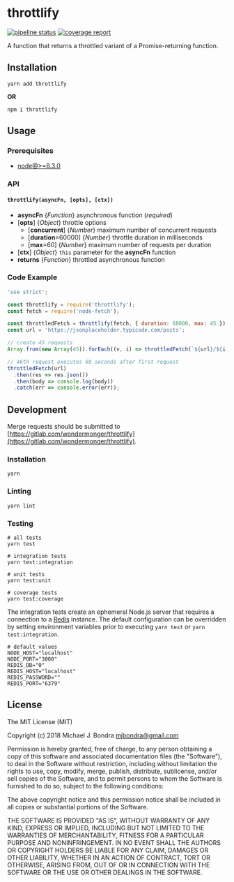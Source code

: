 # throttlify

[![pipeline status](https://gitlab.com/wondermonger/throttlify/badges/v3.0.2/pipeline.svg)](https://gitlab.com/wondermonger/throttlify/pipelines/21850491) [![coverage report](https://gitlab.com/wondermonger/throttlify/badges/v3.0.2/coverage.svg)](https://wondermonger.gitlab.io/-/throttlify/-/jobs/67665044/artifacts/coverage/index.html)

A function that returns a throttled variant of a Promise-returning function.

## Installation

```shell
yarn add throttlify
```

**OR**

```shell
npm i throttlify
```

## Usage

### Prerequisites

- [node@>=8.3.0](https://nodejs.org)

### API

#### `throttlify(asyncFn, [opts], [ctx])`

- **asyncFn** {*Function*} asynchronous function (*required*)
- [**opts**] {*Object*} throttle options
  - [**concurrent**] {*Number*} maximum number of concurrent requests
  - [**duration**=60000] {*Number*} throttle duration in milliseconds
  - [**max**=60] {*Number*} maximum number of requests per duration
- [**ctx**] {*Object*} `this` parameter for the **asyncFn** function
- **returns** {*Function*} throttled asynchronous function

### Code Example

```javascript
'use strict';

const throttlify = require('throttlify');
const fetch = require('node-fetch');

const throttledFetch = throttlify(fetch, { duration: 60000, max: 45 });
const url = 'https://jsonplaceholder.typicode.com/posts';

// create 45 requests
Array.from(new Array(45)).forEach((v, i) => throttledFetch(`${url}/${i + 1}`));

// 46th request executes 60 seconds after first request
throttledFetch(url)
  .then(res => res.json())
  .then(body => console.log(body))
  .catch(err => console.error(err));

```

## Development

Merge requests should be submitted to [https://gitlab.com/wondermonger/throttlify](https://gitlab.com/wondermonger/throttlify).

### Installation

```shell
yarn
```

### Linting

```shell
yarn lint
```

### Testing

```shell
# all tests
yarn test

# integration tests
yarn test:integration

# unit tests
yarn test:unit

# coverage tests
yarn test:coverage

```

The integration tests create an ephemeral Node.js server that requires a connection to a [Redis](https://redis.io/) instance. The default configuration can be overridden by setting environment variables prior to executing `yarn test` or `yarn test:integration`.

```shell
# default values
NODE_HOST="localhost"
NODE_PORT="3000"
REDIS_DB="0"
REDIS_HOST="localhost"
REDIS_PASSWORD=""
REDIS_PORT="6379"

```

## License

The MIT License (MIT)

Copyright (c) 2018 Michael J. Bondra <mjbondra@gmail.com>

Permission is hereby granted, free of charge, to any person obtaining a copy
of this software and associated documentation files (the "Software"), to deal
in the Software without restriction, including without limitation the rights
to use, copy, modify, merge, publish, distribute, sublicense, and/or sell
copies of the Software, and to permit persons to whom the Software is
furnished to do so, subject to the following conditions:

The above copyright notice and this permission notice shall be included in all
copies or substantial portions of the Software.

THE SOFTWARE IS PROVIDED "AS IS", WITHOUT WARRANTY OF ANY KIND, EXPRESS OR
IMPLIED, INCLUDING BUT NOT LIMITED TO THE WARRANTIES OF MERCHANTABILITY,
FITNESS FOR A PARTICULAR PURPOSE AND NONINFRINGEMENT. IN NO EVENT SHALL THE
AUTHORS OR COPYRIGHT HOLDERS BE LIABLE FOR ANY CLAIM, DAMAGES OR OTHER
LIABILITY, WHETHER IN AN ACTION OF CONTRACT, TORT OR OTHERWISE, ARISING FROM,
OUT OF OR IN CONNECTION WITH THE SOFTWARE OR THE USE OR OTHER DEALINGS IN THE
SOFTWARE.
